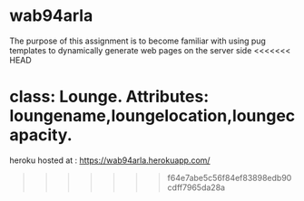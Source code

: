 # wab94arla
The purpose of this assignment is to become familiar with using pug templates to dynamically generate web pages on the server side
<<<<<<< HEAD
 
 class: Lounge. Attributes: loungename,loungelocation,loungecapacity.
=======

heroku hosted at : https://wab94arla.herokuapp.com/
>>>>>>> f64e7abe5c56f84ef83898edb90cdff7965da28a
